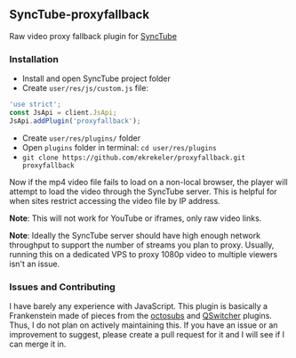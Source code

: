 ## SyncTube-proxyfallback

Raw video proxy fallback plugin for [SyncTube](https://github.com/RblSb/SyncTube)

### Installation
- Install and open SyncTube project folder
- Create `user/res/js/custom.js` file:
```js
'use strict';
const JsApi = client.JsApi;
JsApi.addPlugin('proxyfallback');
```
- Create `user/res/plugins/` folder
- Open `plugins` folder in terminal: `cd user/res/plugins`
- `git clone https://github.com/ekrekeler/proxyfallback.git proxyfallback`

Now if the mp4 video file fails to load on a non-local browser, the player will attempt to load the video through the SyncTube server. This is helpful for when sites restrict accessing the video file by IP address.

**Note**: This will not work for YouTube or iframes, only raw video links.

**Note**: Ideally the SyncTube server should have high enough network throughput to support the number of streams you plan to proxy. Usually, running this on a dedicated VPS to proxy 1080p video to multiple viewers isn't an issue.

### Issues and Contributing
I have barely any experience with JavaScript. This plugin is basically a Frankenstein made of pieces from the [octosubs](https://github.com/RblSb/SyncTube-octosubs) and [QSwitcher](https://github.com/aNNiMON/SyncTube-QSwitcher) plugins. Thus, I do not plan on actively maintaining this. If you have an issue or an improvement to suggest, please create a pull request for it and I will see if I can merge it in. 
